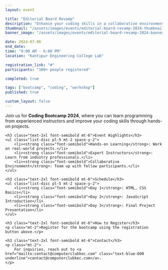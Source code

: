 ```yaml
---
layout: event

title: "Editorial Board Revamp"
description: "Enhance your coding skills in a collaborative environment with our immersive Coding Bootcamp."
thumbnail: "/assets/images/events/editorial-board-revamp-2024-thumbnail.jpg"
banner_image: "/assets/images/events/editorial-board-revamp-2024-banner.png"

date: 2024-07-06
end_date:
time: "9:00 AM - 6:00 PM"
location: "Kantipur Engineering College Lab"

registration_link: "#"
participants: "100+ people registered"

completed: true

tags: ["bootcamp", "coding", "workshop"]
published: true

custom_layout: false
---
```


<div class="prose max-w-none mx-auto my-8">
    <p class="text-lg">
        Join us for <strong class="font-bold">Coding Bootcamp 2024</strong>, where you can learn programming from experienced instructors and improve your coding skills through hands-on projects.
    </p>

    <h3 class="text-2xl font-semibold mt-6">Event Highlights</h3>
    <ul class="list-disc pl-5 mt-2 space-y-2">
        <li><strong class="font-semibold">Hands-on Learning</strong>: Work on real-world projects.</li>
        <li><strong class="font-semibold">Expert Instructors</strong>: Learn from industry professionals.</li>
        <li><strong class="font-semibold">Collaborative Environment</strong>: Team up with fellow participants.</li>
    </ul>

    <h3 class="text-2xl font-semibold mt-6">Schedule</h3>
    <ul class="list-disc pl-5 mt-2 space-y-2">
        <li><strong class="font-semibold">Day 1</strong>: HTML, CSS Basics</li>
        <li><strong class="font-semibold">Day 2</strong>: JavaScript Introduction</li>
        <li><strong class="font-semibold">Day 3</strong>: Final Project Presentation</li>
    </ul>

    <h3 class="text-2xl font-semibold mt-6">How to Register</h3>
    <p class="mt-2">Register for the bootcamp using the registration button above.</p>

    <h3 class="text-2xl font-semibold mt-6">Contact</h3>
    <p class="mt-2">
        For inquiries, reach out to <a href="mailto:contact@computerclubkec.com" class="text-blue-600 underline">contact@computerclubkec.com</a>.
    </p>
</div>
